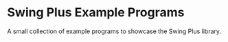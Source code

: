 Swing Plus Example Programs
===========================

A small collection of example programs to showcase the Swing Plus library.